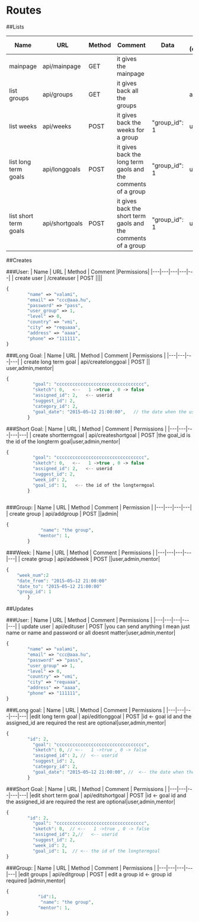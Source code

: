 # Routes
##Lists

| Name | URL | Method | Comment|Data|Permissions (empty=everybody)|
|---|---|---|---|---|---|
| mainpage | api/mainpage | GET |it gives the mainpage|||
| list groups |api/groups | GET | it gives back all the groups||admin,mentor|
| list weeks | api/weeks | POST |it gives back the weeks for a group|"group_id": 1|user,admin,mentor|
| list long term goals | api/longgoals | POST |it gives back the long term gaols and the comments  of a group|"group_id": 1|user,admin,mentor|
| list short term goals | api/shortgoals| POST |it gives back the short term gaols and the comments  of a group|"group_id": 1|user,admin,mentor|



##Creates

###User:
| Name | URL | Method | Comment |Permissions|
|---|---|---|---|---|
| create user | /createuser | POST |||| 
```php
{
		"name" => "valami",
		"email" => "ccc@aaa.hu",
        "password" => "pass",
        "user_group" => 1,
        "level" => 0,
        "country" => "vmi",
        "city" => "requaaa",
        "address" => "aaaa",
        "phone" => "111111",
}
```

###Long Goal:
| Name | URL | Method | Comment | Permissions |
|---|---|---|---|
| create long term goal | api/createlonggoal | POST || user,admin,mentor|
```php
{
          "goal": "ccccccccccccccccccccccccccccccccc",
          "sketch": 0,   <--   1 ->true , 0 -> false
          "assigned_id": 2,   <-- userid
          "suggest_id": 2, 
          "category_id": 2,  
          "goal_date": "2015–05–12 21:00:00",   // the date when the user set the goal after sketch it should be changed, we should figure out the dateformat
        }
```
###Short Goal:
| Name | URL | Method | Comment | Permissions |
|---|---|---|---|---|
| create shorttermgoal | api/createshortgoal | POST |the goal_id is the id of the longterm goal|user,admin,mentor|
```php
{
          "goal": "ccccccccccccccccccccccccccccccccc",
          "sketch": 0,   <--   1 ->true , 0 -> false
          "assigned_id": 2,   <-- userid
          "suggest_id": 2, 
          "week_id": 2,  
          "goal_id": 1,   <-- the id of the longtermgoal
        }
		
```

###Group:
| Name | URL | Method | Comment | Permission |
|---|---|---|---|
| create group | api/addgroup | POST ||admin|
```php		
{
             "name": "the group",
            "mentor": 1,
        }
```
###Week:
| Name | URL | Method | Comment | Permissions |
|---|---|---|---|---|
| create group | api/addweek | POST ||user,admin,mentor| 
```php
{
	"week_num":2
	"date_from": "2015–05–12 21:00:00"
	"date_to": "2015–05–12 21:00:00"
	"group_id": 1
        }		
```


##Updates


###User:
| Name | URL | Method | Comment | Permissions |
|---|---|---|---|---|
| update user | api/edituser | POST |you can send anything I mean just name or name and password or all doesnt matter|user,admin,mentor|
```php	
{
		"name" => "valami",
		"email" => "ccc@aaa.hu",
        "password" => "pass",
        "user_group" => 1,
        "level" => 0,
        "country" => "vmi",
        "city" => "requaaa",
        "address" => "aaaa",
        "phone" => "111111",
}
```	

###Long goal:
| Name | URL | Method | Comment | Permissions |
|---|---|---|---|---|
|edit long term goal | api/editlonggoal | POST |id <- goal id   and the assigned_id  are required the rest are optional|user,admin,mentor|
```php
{
		"id": 2,
          "goal": "ccccccccccccccccccccccccccccccccc",
          "sketch": 0, // <--   1 ->true , 0 -> false
          "assigned_id": 2, //  <-- userid
          "suggest_id": 2, 
          "category_id": 2,  
          "goal_date": "2015–05–12 21:00:00", //  <-- the date when the user set the goal after sketch the goal should be changed, we should figure out the dateformat
        }
```	
###Short Goal:
| Name | URL | Method | Comment | Permissions |
|---|---|---|---|---|
|edit short term goal | api/editshortgoal | POST |id <- goal id   and the assigned_id  are required the rest are optional|user,admin,mentor|
```php
{
		"id": 2,
          "goal": "ccccccccccccccccccccccccccccccccc",
          "sketch": 0,  // <--   1 ->true , 0 -> false
          "assigned_id": 2,//   <-- userid
          "suggest_id": 2, 
          "week_id": 2,  
          "goal_id": 1,  // <-- the id of the longtermgoal
}
```	

###Group:
| Name | URL | Method | Comment | Permissions |
|---|---|---|---|---|
|edit groups | api/editgroup | POST | edit a group	id <- group id  required |admin,mentor|
```php			
{
			"id":1,
             "name": "the group",
            "mentor": 1,
}
```	
